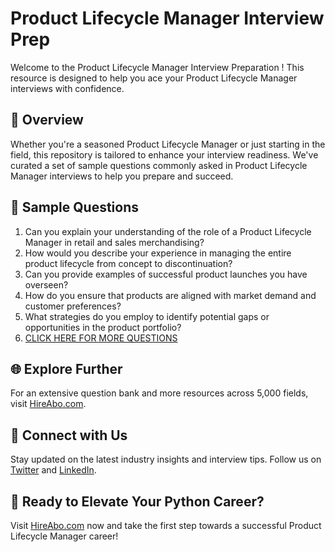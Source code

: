 # Product Lifecycle Manager Interview Prep

Welcome to the Product Lifecycle Manager Interview Preparation ! This resource is designed to help you ace your Product Lifecycle Manager interviews with confidence.

## 🚀 Overview

Whether you're a seasoned Product Lifecycle Manager or just starting in the field, this repository is tailored to enhance your interview readiness. We've curated a set of sample questions commonly asked in Product Lifecycle Manager interviews to help you prepare and succeed.

## 📝 Sample Questions

1. Can you explain your understanding of the role of a Product Lifecycle Manager in retail and sales merchandising?
2. How would you describe your experience in managing the entire product lifecycle from concept to discontinuation?
3. Can you provide examples of successful product launches you have overseen?
4. How do you ensure that products are aligned with market demand and customer preferences?
5. What strategies do you employ to identify potential gaps or opportunities in the product portfolio?
6. [CLICK HERE FOR MORE QUESTIONS](https://hireabo.com/job/22_3_17/Product%20Lifecycle%20Manager)

## 🌐 Explore Further

For an extensive question bank and more resources across 5,000 fields, visit [HireAbo.com](https://www.hireabo.com).

## 📱 Connect with Us

Stay updated on the latest industry insights and interview tips. Follow us on [Twitter](https://twitter.com/hireabo) and [LinkedIn](https://www.linkedin.com/in/hire-abo-3609972a8/).

## 🚀 Ready to Elevate Your Python Career?

Visit [HireAbo.com](https://www.hireabo.com) now and take the first step towards a successful Product Lifecycle Manager career!